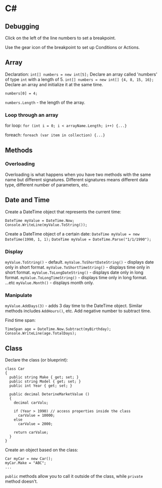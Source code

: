 # C#

## Debugging
Click on the left of the line numbers to set a breakpoint.

Use the gear icon of the breakpoint to set up Conditions or Actions.

## Array
Declaration:
`int[] numbers = new int[5];` Declare an array called 'numbers' of type `int` with a length of 5.
`int[] numbers = new int[] {4, 8, 15, 16};` Declare an array and initialize it at the same time.

`numbers[0] = 4;`

`numbers.Length` - the length of the array.

### Loop through an array
for loop:
`for (int i = 0; i < arrayName.Length; i++) {...}`

foreach:
`foreach (var item in collection) {...}`

## Methods
### Overloading
Overloading is what happens when you have two methods with the same name but different signatures. Different signatures means different data type, different number of parameters, etc.

## Date and Time
Create a DateTime object that represents the current time:
```
DateTime myValue = DateTime.Now;
Console.WriteLine(myValue.ToString());
```

Create a DateTime object of a certain date:
`DateTime myValue = new DateTime(1990, 1, 1);`
`DateTime myValue = DateTime.Parse("1/1/1990");`

### Display
`myValue.ToString()` - default.
`myValue.ToShortDateString()` - displays date only in short format.
`myValue.ToShortTimeString()` - displays time only in short format.
`myValue.ToLongDateString()` - displays date only in long format.
`myValue.ToLongTimeString()` - displays time only in long format.
...etc
`myValue.Month()` - displays month only.

### Manipulate
`myValue.AddDays(3)` - adds 3 day time to the DateTime object.
Similar methods includes `AddHours()`, etc.
Add negative number to subtract time.

Find time span:
```
TimeSpan age = DateTime.Now.Subtract(myBirthday);
Console.WriteLine(age.TotalDays);
```

## Class
Declare the class (or blueprint):
```
class Car
{
  public string Make { get; set; }
  public string Model { get; set; }
  public int Year { get; set; }

  public decimal DeterineMarketValue ()
  {
    decimal carValu;

    if (Year > 1990) // access properties inside the class
      carValue = 10000;
    else
      carValue = 2000;

    return carValue;
  }
}
```

Create an object based on the class:
```
Car myCar = new Car();
myCar.Make = "ABC";
...
```

`public` methods allow you to call it outside of the class, while `private` method doesn't.
